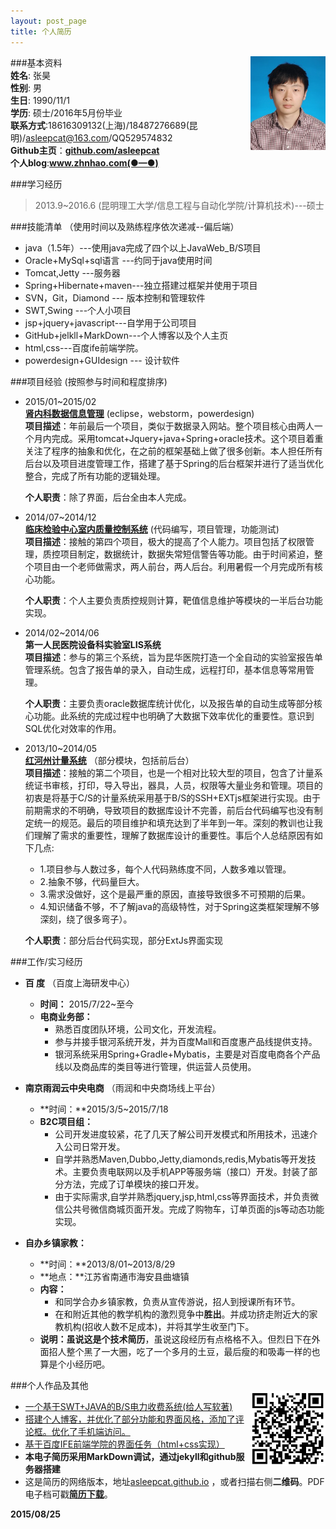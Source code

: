 ```yaml
---
layout: post_page
title: 个人简历
---                          
```

<img src="/img/zh/zh.jpg" align ="right" style="width:120px;height:150px;"/>               
                        
###基本资料                              
**姓名**: 张昊               
**性别**: 男               
**生日**: 1990/11/1               
**学历**: 硕士/2016年5月份毕业            
**联系方式**:18616309132(上海)/18487276689(昆明)/asleepcat@163.com/QQ529574832             
**Github主页**：<strong><a href="https://github.com/asleepcat" target="_blank">github.com/asleepcat</a></strong>                    
**个人blog**:<strong><a href="http://www.zhnhao.com" target="_blank">www.zhnhao.com(●—●)</a></strong>

###学习经历     
  
>2013.9~2016.6 (昆明理工大学/信息工程与自动化学院/计算机技术)---硕士       

###技能清单       （使用时间以及熟练程序依次递减--偏后端）        
- java（1.5年）---使用java完成了四个以上JavaWeb_B/S项目         
- Oracle+MySql+sql语言 ---约同于java使用时间
- Tomcat,Jetty ---服务器
- Spring+Hibernate+maven---独立搭建过框架并使用于项目
- SVN，Git，Diamond --- 版本控制和管理软件
- SWT,Swing ---个人小项目      
- jsp+jquery+javascript---自学用于公司项目      
- GitHub+jelkll+MarkDown---个人博客以及个人主页
- html,css---百度ife前端学院。
- powerdesign+GUIdesign --- 设计软件              

###项目经验       (按照参与时间和程度排序)         
- 2015/01~2015/02      
	[**肾内科数据信息管理**](/xmjs/xm-shen.html)   (eclipse，webstorm，powerdesign)                
	**项目描述**：年前最后一个项目，类似于数据录入网站。整个项目核心由两人一个月内完成。采用tomcat+Jquery+java+Spring+oracle技术。这个项目着重关注了程序的抽象和优化，在之前的框架基础上做了很多创新。本人担任所有后台以及项目进度管理工作，搭建了基于Spring的后台框架并进行了适当优化整合，完成了所有功能的逻辑处理。      

	**个人职责**：除了界面，后台全由本人完成。  
- 2014/07~2014/12      
	[**临床检验中心室内质量控制系统**](/xmjs/xm-qc.html)            (代码编写，项目管理，功能测试)    
	**项目描述**：接触的第四个项目，极大的提高了个人能力。项目包括了权限管理，质控项目制定，数据统计，数据失常短信警告等功能。由于时间紧迫，整个项目由一个老师做需求，两人前台，两人后台。利用暑假一个月完成所有核心功能。       

	**个人职责**：个人主要负责质控规则计算，靶值信息维护等模块的一半后台功能实现。         
-  2014/02~2014/06        
   **第一人民医院设备科实验室LIS系统**     
	**项目描述**：参与的第三个系统，旨为昆华医院打造一个全自动的实验室报告单管理系统。包含了报告单的录入，自动生成，远程打印，基本信息等常用管理。             

	**个人职责**：主要负责oracle数据库统计优化，以及报告单的自动生成等部分核心功能。此系统的完成过程中也明确了大数据下效率优化的重要性。意识到SQL优化对效率的作用。    
-  2013/10~2014/05            
    [**红河州计量系统**](/xmjs/xm-jlglxt.html)       （部分模块，包括前后台）            
	**项目描述**：接触的第二个项目，也是一个相对比较大型的项目，包含了计量系统证书审核，打印，导入导出，器具，人员，权限等大量业务和管理。项目的初衷是将基于C/S的计量系统采用基于B/S的SSH+EXTjs框架进行实现。由于前期需求的不明确，导致项目的数据库设计不完善，前后台代码编写也没有制定统一的规范。最后的项目维护和填充达到了半年到一年。深刻的教训也让我们理解了需求的重要性，理解了数据库设计的重要性。事后个人总结原因有如下几点:
	- 1.项目参与人数过多，每个人代码熟练度不同，人数多难以管理。
	- 2.抽象不够，代码量巨大。      
	- 3.需求没做好，这个是最严重的原因，直接导致很多不可预期的后果。       
	- 4.知识储备不够，不了解java的高级特性，对于Spring这类框架理解不够深刻，绕了很多弯子）。            

	**个人职责**：部分后台代码实现，部分ExtJs界面实现          
                             

###工作/实习经历              

- **百 度** （百度上海研发中心）            
	- **时间：** 2015/7/22~至今              
	- **电商业务部：**             
		- 熟悉百度团队环境，公司文化，开发流程。          
		- 参与并接手银河系统开发，并为百度Mall和百度惠产品线提供支持。     
		- 银河系统采用Spring+Gradle+Mybatis，主要是对百度电商各个产品线以及商品库的类目等进行管理，供运营人员使用。             
                                                 
- **南京雨润云中央电商** （雨润和中央商场线上平台）            
	- **时间：**2015/3/5~2015/7/18                  
	- **B2C项目组：**                  
		- 公司开发进度较紧，花了几天了解公司开发模式和所用技术，迅速介入公司日常开发。     
		- 自学并熟悉Maven,Dubbo,Jetty,diamonds,redis,Mybatis等开发技术。主要负责电联网以及手机APP等服务端（接口）开发。封装了部分方法，完成了订单模块的接口开发。                 
		- 由于实际需求,自学并熟悉jquery,jsp,html,css等界面技术，并负责微信公共号微信商城页面开发。完成了购物车，订单页面的js等动态功能实现。                 
                                                   
- **自办乡镇家教：**            
	- **时间：**2013/8/01~2013/8/29                   
	- **地点：**江苏省南通市海安县曲塘镇                 
	- **内容：**                    
		- 和同学合办乡镇家教，负责从宣传游说，招人到授课所有环节。         
		- 在和附近其他的教学机构的激烈竞争中**胜出**。并成功挤走附近大的家教机构(招收人数不足成本)，并将其学生收至门下。                 
    - **说明：**虽说这是个**技术简历**，虽说这段经历有点格格不入。但烈日下在外面招人整个黑了一大圈，吃了一个多月的土豆，最后瘦的和吸毒一样的也算是个小经历吧。      
   
             
###个人作品及其他                             
<img src="/img/zh/200.png" align ="right" style="width:120px;height:120px;"/>           
   
- [一个基于SWT+JAVA的B/S电力收费系统(给人写软著)](/xmjs/xm-etms.html)             
- [搭建个人博客，并优化了部分功能和界面风格，添加了评论框。优化了手机端访问。](http://www.zhnhao.com)                     
- [基于百度IFE前端学院的界面任务（html+css实现）](/asleepcat/index.html)              
- **本电子简历采用MarkDown调试，通过jekyll和github服务器搭建**              
- 这是简历的网络版本，地址[asleepcat.github.io](http://asleepcat.github.io) ，或者扫描右侧**二维码**。PDF电子档可戳<strong><a href="/img/zhanghao-resume.pdf" target="_blank">简历下载</a></strong>。        



**2015/08/25**

